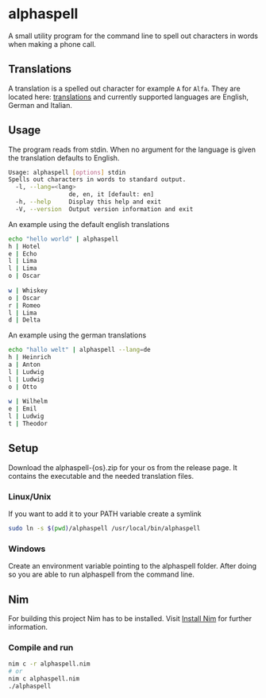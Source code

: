 # alphaspell
A small utility program for the command line to spell out characters in words when making a phone call.

## Translations
A translation is a spelled out character for example ``A`` for ``Alfa``.
They are located here: [translations](translations)
and currently supported languages are English, German and Italian.

## Usage
The program reads from stdin. 
When no argument for the language is given the translation defaults to English.
```bash
Usage: alphaspell [options] stdin
Spells out characters in words to standard output.
  -l, --lang=<lang>
                 de, en, it [default: en]
  -h, --help     Display this help and exit
  -V, --version  Output version information and exit
```

An example using the default english translations
```bash
echo "hello world" | alphaspell
h | Hotel
e | Echo
l | Lima
l | Lima
o | Oscar
 
w | Whiskey
o | Oscar
r | Romeo
l | Lima
d | Delta
```

An example using the german translations
```bash
echo "hallo welt" | alphaspell --lang=de
h | Heinrich
a | Anton
l | Ludwig
l | Ludwig
o | Otto
 
w | Wilhelm
e | Emil
l | Ludwig
t | Theodor
```

## Setup
Download the alphaspell-{os}.zip for your os from the release page.
It contains the executable and the needed translation files.

### Linux/Unix
If you want to add it to your PATH variable create a symlink
```bash
sudo ln -s $(pwd)/alphaspell /usr/local/bin/alphaspell
```

### Windows
Create an environment variable pointing to the alphaspell folder.
After doing so you are able to run alphaspell from the command line.

## Nim 
For building this project Nim has to be installed.
Visit [Install Nim](https://nim-lang.org/install.html) for further information.

### Compile and run
```bash
nim c -r alphaspell.nim
# or
nim c alphaspell.nim
./alphaspell
```
